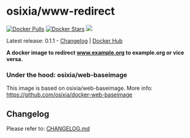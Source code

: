 # osixia/www-redirect

[![Docker Pulls](https://img.shields.io/docker/pulls/osixia/www-redirect.svg)][hub]
[![Docker Stars](https://img.shields.io/docker/stars/osixia/www-redirect.svg)][hub]
[![](https://images.microbadger.com/badges/image/osixia/www-redirect.svg)](http://microbadger.com/images/osixia/www-redirect "Get your own image badge on microbadger.com")

[hub]: https://hub.docker.com/r/osixia/www-redirect/

Latest release: 0.1.1 - [Changelog](CHANGELOG.md) | [Docker Hub](https://hub.docker.com/r/osixia/www-redirect/) 

**A docker image to redirect www.example.org to example.org or vice versa.**

### Under the hood: osixia/web-baseimage

This image is based on osixia/web-baseimage.
More info: https://github.com/osixia/docker-web-baseimage

## Changelog

Please refer to: [CHANGELOG.md](CHANGELOG.md)
